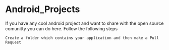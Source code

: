 # Android_Projects

If you have any cool android project and want to share with the open source comunitty you can do here.
Follow the following steps
```
Create a folder which contains your application and then make a Pull Request 
```
